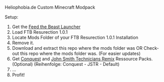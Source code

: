 Heliophobia.de Custom Minecraft Modpack

Setup: 

1. Get the [Feed the Beast Launcher](http://www.feed-the-beast.com/)
2. Load FTB Resurection 1.0.1
3. Locate Mods Folder of your FTB Resurection 1.0.1 Installation
4. Remove it.
5. Download and extract this repo where the mods folder was OR Check-out this repo where the mods folder was. (For easier updates)
6. Get [Conquest](http://www.heliophobia.de/downloads/Conquest_.zip) and [John Smith Technicians Remix](http://www.heliophobia.de/downloads/JSTR_Universal_1.7.x.zip) Ressource Packs. (Optional) (Reihenfolge: Conquest - JSTR - Default)
7. ...
8. Profit!
